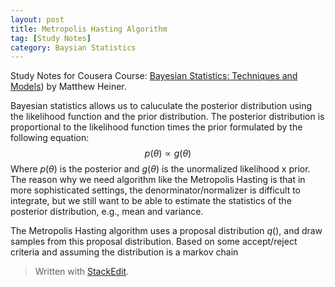 ```yaml
---
layout: post
title: Metropolis Hasting Algorithm
tag: [Study Notes]
category: Baysian Statistics
---
```


Study Notes for Cousera Course: [Bayesian Statistics: Techniques and Models](https://www.coursera.org/learn/mcmc-bayesian-statistics/)) by Matthew Heiner.

Bayesian statistics allows us to caluculate the posterior distribution using the likelihood function and the prior distribution. The posterior distribution is proportional to the likelihood function times the prior formulated by the following equation:
$$p(\theta) \propto g(\theta)$$ 
Where $p(\theta)$ is the posterior and $g(\theta)$ is the unormalized likelihood x prior. The reason why we need algorithm like the Metropolis Hasting is that in more sophisticated settings, the denorminator/normalizer is difficult to integrate, but we still want to be able to estimate the statistics of the posterior distribution, e.g., mean and variance.

The Metropolis Hasting algorithm uses a proposal distribution $q()$, and draw samples from this proposal distribution. Based on some accept/reject criteria and assuming the distribution is a markov chain  


> Written with [StackEdit](https://stackedit.io/).
<!--stackedit_data:
eyJoaXN0b3J5IjpbNjY4MjQ2NDk5XX0=
-->